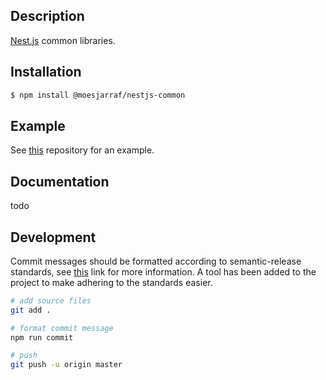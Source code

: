 ## Description

[Nest.js](https://github.com/nestjs/nest) common libraries.

## Installation

```bash
$ npm install @moesjarraf/nestjs-common
```

## Example

See [this](https://github.com/moesjarraf/nestjs-example) repository for an example.

## Documentation

todo

## Development

Commit messages should be formatted according to semantic-release standards, see [this](https://github.com/semantic-release/semantic-release#commit-message-format) link for more information. A tool has been added to the project to make adhering to the standards easier.

```bash
# add source files
git add .

# format commit message
npm run commit

# push
git push -u origin master
```
